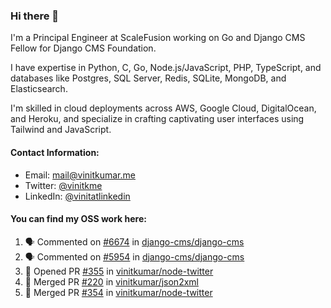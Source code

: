 ### Hi there 👋

I'm a Principal Engineer at ScaleFusion working on Go and Django CMS Fellow for Django CMS Foundation.

I have expertise in Python, C, Go, Node.js/JavaScript, 
PHP, TypeScript, and databases like Postgres, SQL Server, Redis, 
SQLite, MongoDB, and Elasticsearch. 

I'm skilled in cloud deployments across AWS, Google Cloud, 
DigitalOcean, and Heroku, and specialize in crafting captivating 
user interfaces using Tailwind and JavaScript. 

#### Contact Information:

- Email: <a href="mailto:mail@vinitkumar.me">mail@vinitkumar.me</a>
- Twitter: [@vinitkme](https://twitter.com/vinitkme)
- LinkedIn: [@vinitatlinkedin](https://www.linkedin.com/in/vinitatlinkedin/)  

#### You can find my OSS work here:

<!--START_SECTION:activity-->
1. 🗣 Commented on [#6674](https://github.com/django-cms/django-cms/pull/6674#issuecomment-2479696900) in [django-cms/django-cms](https://github.com/django-cms/django-cms)
2. 🗣 Commented on [#5954](https://github.com/django-cms/django-cms/pull/5954#issuecomment-2479695315) in [django-cms/django-cms](https://github.com/django-cms/django-cms)
3. 💪 Opened PR [#355](https://github.com/vinitkumar/node-twitter/pull/355) in [vinitkumar/node-twitter](https://github.com/vinitkumar/node-twitter)
4. 🎉 Merged PR [#220](https://github.com/vinitkumar/json2xml/pull/220) in [vinitkumar/json2xml](https://github.com/vinitkumar/json2xml)
5. 🎉 Merged PR [#354](https://github.com/vinitkumar/node-twitter/pull/354) in [vinitkumar/node-twitter](https://github.com/vinitkumar/node-twitter)
<!--END_SECTION:activity-->
